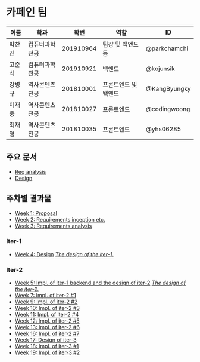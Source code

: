 # 카페인 팀

| 이름 | 학과 | 학번 | 역할 | ID |
| --- | --- | --- | --- | --- |
| 박찬진 | 컴퓨터과학전공 | 201910964 | 팀장 및 백엔드 등 | @parkchamchi |
| 고준식 | 컴퓨터과학전공 | 201910921 | 백엔드 | @kojunsik |
| 강병규 | 역사콘텐츠전공 | 201810001 | 프론트엔드 및 백엔드 | @KangByungky |
| 이재웅 | 역사콘텐츠전공 | 201810027 | 프론트엔드 | @codingwoong |
| 최재영 | 역사콘텐츠전공 | 201810035 | 프론트엔드 | @yhs06285 |

## 주요 문서
- [Req analysis](docs/req_analysis/req_analysis.md)
- [Design](docs/design/design.md)

## 주차별 결과물
- [Week 1: Proposal](docs/proposal/proposal.md)
- [Week 2: Requirements inception etc.](docs/weekly/week2.md)
- [Week 3: Requirements analysis](docs/req_analysis/req_analysis.md)
### Iter-1
- [Week 4: Design](docs/weekly/week4.md) *[The design of the iter-1.](https://github.com/parkchamchi/GlossySnake/blob/week4/docs/design/design.md)*
### Iter-2
- [Week 5: Impl. of iter-1 backend and the design of iter-2](docs/weekly/week5.md) *[The design of the iter-2.](https://github.com/parkchamchi/GlossySnake/blob/week5/docs/design/design.md)*
- [Week 7: Impl. of iter-2 #1](docs/weekly/week7.md)
- [Week 9: Impl. of iter-2 #2](docs/weekly/week9.md)
- [Week 10: Impl. of iter-2 #3](docs/weekly/week10.md)
- [Week 11: Impl. of iter-2 #4](docs/weekly/week11.md)
- [Week 12: Impl. of iter-2 #5](docs/weekly/week12.md)
- [Week 13: Impl. of iter-2 #6](docs/weekly/week13.md)
- [Week 16: Impl. of iter-2 #7](docs/weekly/week16.md)
- [Week 17: Design of iter-3](docs/weekly/week17.md)
- [Week 18: Impl. of iter-3 #1](docs/weekly/week18.md)
- [Week 19: Impl. of iter-3 #2](docs/weekly/week19.md)
